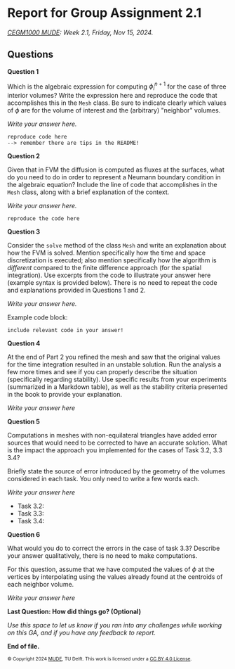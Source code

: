 # Report for Group Assignment 2.1

*[CEGM1000 MUDE](http://mude.citg.tudelft.nl/): Week 2.1, Friday, Nov 15, 2024.*

## Questions

**Question 1**

Which is the algebraic expression for computing $\phi_{i}^{n+1}$ for the case of three interior volumes? Write the expression here and reproduce the code that accomplishes this in the `Mesh` class. Be sure to indicate clearly which values of $\phi$ are for the volume of interest and the (arbitrary) "neighbor" volumes.

_Write your answer here._

```
reproduce code here
--> remember there are tips in the README!
```

**Question 2**

Given that in FVM the diffusion is computed as fluxes at the surfaces, what do you need to do in order to represent a Neumann boundary condition in the algebraic equation? Include the line of code that accomplishes in the `Mesh` class, along with a brief explanation of the context.

_Write your answer here._

```
reproduce the code here
```

**Question 3**

Consider the `solve` method of the class `Mesh` and write an explanation about how the FVM is solved. Mention specifically how the time and space discretization is executed; also mention specifically how the algorithm is _different_ compared to the finite difference approach (for the spatial integration). Use excerpts from the code to illustrate your answer here (example syntax is provided below). There is no need to repeat the code and explanations provided in Questions 1 and 2.

_Write your answer here._

Example code block:

```
include relevant code in your answer!
``` 

**Question 4**

At the end of Part 2 you refined the mesh and saw that the original values for the time integration resulted in an unstable solution. Run the analysis a few more times and see if you can properly describe the situation (specifically regarding stability). Use specific results from your experiments (summarized in a Markdown table), as well as the stability criteria presented in the book to provide your explanation.

_Write your answer here_

**Question 5**

Computations in meshes with non-equilateral triangles have added error sources that would need to be corrected to have an accurate solution. What is the impact the approach you implemented for the cases of Task 3.2, 3.3 3.4?

Briefly state the source of error introduced by the geometry of the volumes considered in each task. You only need to write a few words each.

_Write your answer here_

- Task 3.2: 
- Task 3.3: 
- Task 3.4: 

**Question 6**

What would you do to correct the errors in the case of task 3.3? Describe your answer qualitatively, there is no need to make computations.

For this question, assume that we have computed the values of $\phi$ at the vertices by interpolating using the values already found at the centroids of each neighbor volume.

_Write your answer here_

**Last Question: How did things go? (Optional)**

_Use this space to let us know if you ran into any challenges while working on this GA, and if you have any feedback to report._

**End of file.**

<span style="font-size: 75%">
&copy; Copyright 2024 <a rel="MUDE" href="http://mude.citg.tudelft.nl/">MUDE</a>, TU Delft. This work is licensed under a <a rel="license" href="http://creativecommons.org/licenses/by/4.0/">CC BY 4.0 License</a>.